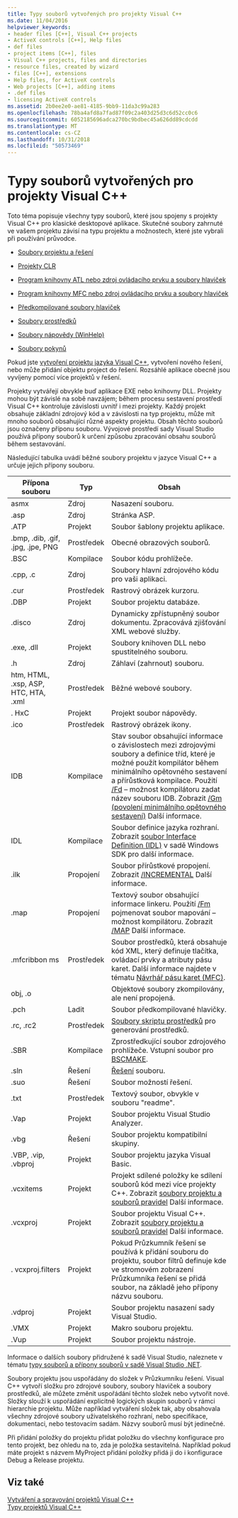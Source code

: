 ```yaml
---
title: Typy souborů vytvořených pro projekty Visual C++
ms.date: 11/04/2016
helpviewer_keywords:
- header files [C++], Visual C++ projects
- ActiveX controls [C++], Help files
- def files
- project items [C++], files
- Visual C++ projects, files and directories
- resource files, created by wizard
- files [C++], extensions
- Help files, for ActiveX controls
- Web projects [C++], adding items
- .def files
- licensing ActiveX controls
ms.assetid: 2b0ee2e0-ae81-4185-9bb9-11da3c99a283
ms.openlocfilehash: 78ba4afd8a7fad87f09c2a403d25d3c6d52cc0c6
ms.sourcegitcommit: 6052185696adca270bc9bdbec45a626dd89cdcdd
ms.translationtype: MT
ms.contentlocale: cs-CZ
ms.lasthandoff: 10/31/2018
ms.locfileid: "50573469"
---
```

# <a name="file-types-created-for-visual-c-projects"></a>Typy souborů vytvořených pro projekty Visual C++

Toto téma popisuje všechny typy souborů, které jsou spojeny s projekty Visual C++ pro klasické desktopové aplikace. Skutečné soubory zahrnuté ve vašem projektu závisí na typu projektu a možnostech, které jste vybrali při používání průvodce.

- [Soubory projektu a řešení](../ide/project-and-solution-files.md)

- [Projekty CLR](../ide/files-created-for-clr-projects.md)

- [Program knihovny ATL nebo zdroj ovládacího prvku a soubory hlaviček](../ide/atl-program-or-control-source-and-header-files.md)

- [Program knihovny MFC nebo zdroj ovládacího prvku a soubory hlaviček](../ide/mfc-program-or-control-source-and-header-files.md)

- [Předkompilované soubory hlaviček](../ide/precompiled-header-files.md)

- [Soubory prostředků](../ide/resource-files-cpp.md)

- [Soubory nápovědy (WinHelp)](../ide/help-files-winhelp.md)

- [Soubory pokynů](../ide/hint-files.md)

Pokud jste [vytvoření projektu jazyka Visual C++](../ide/creating-desktop-projects-by-using-application-wizards.md), vytvoření nového řešení, nebo může přidání objektu project do řešení. Rozsáhlé aplikace obecně jsou vyvíjeny pomocí více projektů v řešení.

Projekty vytvářejí obvykle buď aplikace EXE nebo knihovny DLL. Projekty mohou být závislé na sobě navzájem; během procesu sestavení prostředí Visual C++ kontroluje závislosti uvnitř i mezi projekty. Každý projekt obsahuje základní zdrojový kód a v závislosti na typ projektu, může mít mnoho souborů obsahující různé aspekty projektu. Obsah těchto souborů jsou označeny příponu souboru. Vývojové prostředí sady Visual Studio používá přípony souborů k určení způsobu zpracování obsahu souborů během sestavování.

Následující tabulka uvádí běžné soubory projektu v jazyce Visual C++ a určuje jejich přípony souboru.

|Přípona souboru|Typ|Obsah|
|--------------------|----------|--------------|
|asmx|Zdroj|Nasazení souboru.|
|.asp|Zdroj|Stránka ASP.|
|.ATP|Projekt|Soubor šablony projektu aplikace.|
|.bmp, .dib, .gif, .jpg, .jpe, PNG|Prostředek|Obecné obrazových souborů.|
|.BSC|Kompilace|Soubor kódu prohlížeče.|
|.cpp, .c|Zdroj|Soubory hlavní zdrojového kódu pro vaši aplikaci.|
|.cur|Prostředek|Rastrový obrázek kurzoru.|
|.DBP|Projekt|Soubor projektu databáze.|
|.disco|Zdroj|Dynamicky zpřístupněný soubor dokumentu. Zpracovává zjišťování XML webové služby.|
|.exe, .dll|Projekt|Soubory knihoven DLL nebo spustitelného souboru.|
|.h|Zdroj|Záhlaví (zahrnout) souboru.|
|htm, HTML, .xsp, ASP, HTC, HTA, .xml|Prostředek|Běžné webové soubory.|
|. HxC|Projekt|Projekt soubor nápovědy.|
|.ico|Prostředek|Rastrový obrázek ikony.|
|IDB|Kompilace|Stav soubor obsahující informace o závislostech mezi zdrojovými soubory a definice tříd, které je možné použít kompilátor během minimálního opětovného sestavení a přírůstková kompilace. Použití [/Fd](../build/reference/fd-program-database-file-name.md) – možnost kompilátoru zadat název souboru IDB. Zobrazit [/Gm (povolení minimálního opětovného sestavení)](../build/reference/gm-enable-minimal-rebuild.md) Další informace.|
|IDL|Kompilace|Soubor definice jazyka rozhraní. Zobrazit [soubor Interface Definition (IDL)](/windows/desktop/Rpc/the-interface-definition-language-idl-file) v sadě Windows SDK pro další informace.|
|.ilk|Propojení|Soubor přírůstkové propojení. Zobrazit [/INCREMENTAL](../build/reference/incremental-link-incrementally.md) Další informace.|
|.map|Propojení|Textový soubor obsahující informace linkeru. Použití [/Fm](../build/reference/fm-name-mapfile.md) pojmenovat soubor mapování – možnost kompilátoru. Zobrazit [/MAP](../build/reference/map-generate-mapfile.md) Další informace.|
|.mfcribbon ms|Prostředek|Soubor prostředků, která obsahuje kód XML, který definuje tlačítka, ovládací prvky a atributy pásu karet. Další informace najdete v tématu [Návrhář pásu karet (MFC)](../mfc/ribbon-designer-mfc.md).|
|obj, .o||Objektové soubory zkompilovány, ale není propojená.|
|.pch|Ladit|Soubor předkompilované hlavičky.|
|.rc, .rc2|Prostředek|[Soubory skriptu prostředků](../windows/working-with-resource-files.md) pro generování prostředků.|
|.SBR|Kompilace|Zprostředkující soubor zdrojového prohlížeče. Vstupní soubor pro [BSCMAKE](../build/reference/bscmake-options.md).|
|.sln|Řešení|[Řešení](/visualstudio/ide/solutions-and-projects-in-visual-studio) souboru.|
|.suo|Řešení|Soubor možností řešení.|
|.txt|Prostředek|Textový soubor, obvykle v souboru "readme".|
|.Vap|Projekt|Soubor projektu Visual Studio Analyzer.|
|.vbg|Řešení|Soubor projektu kompatibilní skupiny.|
|.VBP, .vip, .vbproj|Projekt|Soubor projektu jazyka Visual Basic.|
|.vcxitems|Projekt|Projekt sdílené položky ke sdílení souborů kód mezi více projekty C++. Zobrazit [soubory projektu a souborů pravidel](../ide/project-and-solution-files.md) Další informace.|
|.vcxproj|Projekt|Soubor projektu Visual C++. Zobrazit [soubory projektu a souborů pravidel](../ide/project-and-solution-files.md) Další informace.|
|. vcxproj.filters|Projekt|Pokud Průzkumník řešení se používá k přidání souboru do projektu, soubor filtrů definuje kde ve stromovém zobrazení Průzkumníka řešení se přidá soubor, na základě jeho přípony názvu souboru.|
|.vdproj|Projekt|Soubor projektu nasazení sady Visual Studio.|
|.VMX|Projekt|Makro souboru projektu.|
|.Vup|Projekt|Soubor projektu nástroje.|

Informace o dalších soubory přidružené k sadě Visual Studio, naleznete v tématu [typy souborů a přípony souborů v sadě Visual Studio .NET](/visualstudio/ide/reference/project-and-solution-file-types).

Soubory projektu jsou uspořádány do složek v Průzkumníku řešení. Visual C++ vytvoří složku pro zdrojové soubory, soubory hlaviček a soubory prostředků, ale můžete změnit uspořádání těchto složek nebo vytvořit nové. Složky slouží k uspořádání explicitně logických skupin souborů v rámci hierarchie projektu. Může například vytváření složek tak, aby obsahovala všechny zdrojové soubory uživatelského rozhraní, nebo specifikace, dokumentaci, nebo testovacím sadám. Názvy souborů musí být jedinečné.

Při přidání položky do projektu přidat položku do všechny konfigurace pro tento projekt, bez ohledu na to, zda je položka sestavitelná. Například pokud máte projekt s názvem MyProject přidání položky přidá ji do i konfigurace Debug a Release projektu.

## <a name="see-also"></a>Viz také

[Vytváření a spravování projektů Visual C++](../ide/creating-and-managing-visual-cpp-projects.md)<br>
[Typy projektů Visual C++](../ide/visual-cpp-project-types.md)<br>